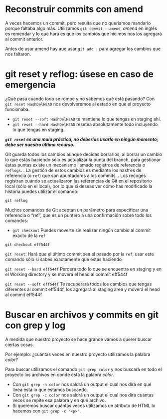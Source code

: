 # Reconstruir commits con amend

A veces hacemos un commit, pero resulta que no queríamos mandarlo porque faltaba algo más. Utilizamos `git commit --amend`, *amend* en inglés es remendar y lo que hará es que los cambios que hicimos nos los agregará al commit anterior.



Antes de usar amend hay aue usar `git add .` para agregar los cambios que nos faltaron.





# git reset y reflog: úsese en caso de emergencia


¿Qué pasa cuando todo se rompe y no sabemos qué está pasando? Con `git reset HashDelHEAD` nos devolveremos al estado en que el proyecto funcionaba.

- `git reset --soft HashDelHEAD` te mantiene lo que tengas en staging ahí.
- `git reset --hard HashDelHEAD` resetea absolutamente todo incluyendo lo que tengas en staging.

***`git reset` es una mala práctica, no deberías usarlo en ningún momento; debe ser nuestro último recurso.***





Git guarda todos los cambios aunque decidas borrarlos, al borrar un cambio lo que estás haciendo sólo es actualizar la punta del branch, para gestionar éstas puntas existe un mecanismo llamado registros de referencia o `reflogs`.
.
La gestión de estos cambios es mediante los hash’es de referencia (o `ref`) que son apuntadores a los commits.
.
Los recoges registran cuándo se actualizaron las referencias de Git en el repositorio local (sólo en el local), por lo que si deseas ver cómo has modificado la historia puedes utilizar el comando:



`git reflog`



Muchos comandos de Git aceptan un parámetro para especificar una referencia o “ref”, que es un puntero a una confirmación sobre todo los comandos:

- `git checkout` Puedes moverte sin realizar ningún cambio al commit exacto de la `ref`

`git checkout eff544f`





`git reset`: Hará que el último commit sea el pasado por la `ref`, usar este comando sólo si sabes exactamente qué estás haciendo



`git reset --hard eff544f`  Perderá todo lo que se encuentra en staging y en el Working directory y se moverá el head al commit eff544f

`git reset --soft eff544f`  Te recuperará todos los cambios que tengas diferentes al commit eff544f, los agregará al staging area y moverá el head al commit eff544f







# Buscar en archivos y commits en git con grep y log

A medida que nuestro proyecto se hace grande vamos a querer buscar ciertas cosas.

Por ejemplo: ¿cuántas veces en nuestro proyecto utilizamos la palabra *color*?

Para buscar utilizamos el comando `git grep color` y nos buscará en todo el proyecto los archivos en donde está la palabra *color*.

- Con `git grep -n color` nos saldrá un output el cual nos dirá en qué línea está lo que estamos buscando.
- Con `git grep -c color` nos saldrá un output el cual nos dirá cuántas veces se repite esa palabra y en qué archivo.
- Si queremos buscar cuántas veces utilizamos un atributo de HTML lo hacemos con `git grep -c "<p>"`.



